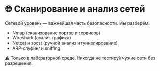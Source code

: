 # 🌐 Сканирование и анализ сетей

Сетевой уровень — важнейшая часть безопасности. Мы разберём:

- Nmap (сканирование портов и сервисов)
- Wireshark (анализ трафика)
- Netcat и socat (ручной анализ и туннелирование)
- ARP-спуфинг и sniffing

⚠️ Только в лабораторной среде. Никогда не тестируй чужие сети без разрешения.
